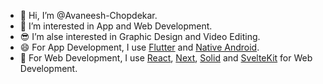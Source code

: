 - 👋 Hi, I’m @Avaneesh-Chopdekar.
- 👀 I’m interested in App and Web Development.
- 😎 I’m alse interested in Graphic Design and Video Editing.
- 😄 For App Development, I use [Flutter](https://flutter.dev/) and [Native Android](https://developer.android.com/).
- 🌱 For Web Development, I use [React](https://reactjs.org/), [Next](https://nextjs.org/), [Solid](https://www.solidjs.com/) and [SvelteKit](https://kit.svelte.dev/) for Web Development.

<!---
Avaneesh-Chopdekar/Avaneesh-Chopdekar is a ✨ special ✨ repository because its `README.md` (this file) appears on your GitHub profile.
You can click the Preview link to take a look at your changes.
--->
